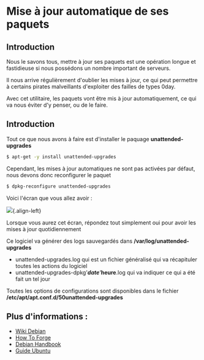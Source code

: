 # Mise à jour automatique de ses paquets

## Introduction

Nous le savons tous, mettre à jour ses paquets est une opération longue
et fastidieuse si nous possédons un nombre important de serveurs.

Il nous arrive régulièrement d'oublier les mises à jour, ce qui peut
permettre à certains pirates malveillants d'exploiter des failles de
types 0day.

Avec cet utilitaire, les paquets vont être mis à jour automatiquement,
ce qui va nous éviter d'y penser, ou de le faire.

## Introduction

Tout ce que nous avons à faire est d'installer le paquage
**unattended-upgrades**

```bash
$ apt-get -y install unattended-upgrades
```

Cependant, les mises à jour automatiques ne sont pas activées par
défaut, nous devons donc reconfigurer le paquet

```bash
$ dpkg-reconfigure unattended-upgrades
```

Voici l'écran que vous allez avoir :

![](/unattended-reconfigure.jpg){.align-left}

Lorsque vous aurez cet écran, répondez tout simplement oui pour avoir
les mises à jour quotidiennement

Ce logiciel va générer des logs sauvegardés dans
**/var/log/unattended-upgrades**

  * unattended-upgrades.log qui est un fichier généralisé qui va
    récapituler toutes les actions du logiciel
  * unattended-upgrades-dpkg'_**date**'_**heure**.log qui va indiquer ce
    qui a été fait un tel jour

Toutes les options de configurations sont disponibles dans le fichier
**/etc/apt/apt.conf.d/50unattended-upgrades**

## Plus d'informations :

  * [Wiki Debian](https://wiki.debian.org/UnattendedUpgrades)
  * [How To
    Forge](https://www.howtoforge.com/how-to-configure-automatic-updates-on-debian-squeeze)
  * [Debian
    Handbook](https://debian-handbook.info/browse/fr-FR/stable/sect.regular-upgrades.html)
  * [Guide
    Ubuntu](https://guide.ubuntu-fr.org/server/automatic-updates.html)
